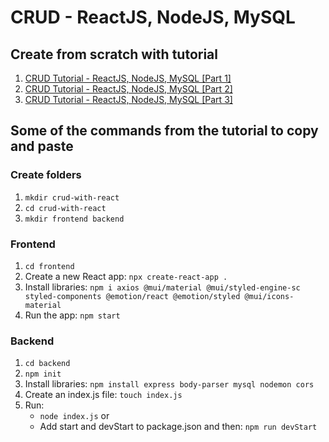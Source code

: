 # CRUD - ReactJS, NodeJS, MySQL

## Create from scratch with tutorial
<ol>
<li><a href="https://www.youtube.com/watch?v=T8mqZZ0r-RA" target="_blank">CRUD Tutorial - ReactJS, NodeJS, MySQL [Part 1]</a></li>
<li><a href="https://www.youtube.com/watch?v=3YrOOia3-mo" target="_blank">CRUD Tutorial - ReactJS, NodeJS, MySQL [Part 2]</a></li>
<li><a href="https://www.youtube.com/watch?v=_S2GKnFpdtE" target="_blank">CRUD Tutorial - ReactJS, NodeJS, MySQL [Part 3]</a></li>
</ol>

## Some of the commands from the tutorial to copy and paste

### Create folders
<ol>
  <li><code>mkdir crud-with-react</code></li>
  <li><code>cd crud-with-react</code></li>
  <li><code>mkdir frontend backend</code></li>
  </ol>

### Frontend
<ol>
  <li><code>cd frontend</code></li>
  <li>Create a new React app: <code>npx create-react-app .</code></li>
  <li>Install libraries: <code>npm i axios @mui/material @mui/styled-engine-sc styled-components @emotion/react @emotion/styled @mui/icons-material</code></li>
  <li>Run the app: <code>npm start</code></li>
</ol>

### Backend
<ol>
  <li><code>cd backend</code></li>
  <li><code>npm init</code></li>
  <li>Install libraries: <code>npm install express body-parser mysql nodemon cors</code></li>
  <li>Create an index.js file: <code>touch index.js</code></li>
  <li>Run: 
    <ul>
      <li><code>node index.js</code> or</li>
      <li>Add start and devStart to package.json and then: <code>npm run devStart</code></li>
    </ul>
  </li>
</ol>